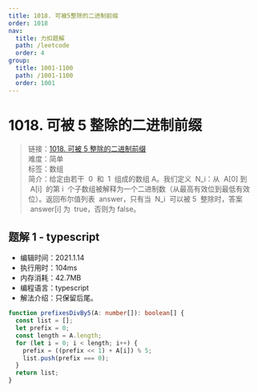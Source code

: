 ```yaml
---
title: 1018. 可被5整除的二进制前缀
order: 1018
nav:
  title: 力扣题解
  path: /leetcode
  order: 4
group:
  title: 1001-1100
  path: /1001-1100
  order: 1001
---
```


# 1018. 可被 5 整除的二进制前缀

> 链接：[1018. 可被 5 整除的二进制前缀](https://leetcode-cn.com/problems/binary-prefix-divisible-by-5/)  
> 难度：简单  
> 标签：数组  
> 简介：给定由若干  0  和  1  组成的数组 A。我们定义  N_i：从  A[0] 到  A[i]  的第 i  个子数组被解释为一个二进制数（从最高有效位到最低有效位）。返回布尔值列表  answer，只有当  N_i  可以被 5  整除时，答案  answer[i] 为  true，否则为 false。

## 题解 1 - typescript

- 编辑时间：2021.1.14
- 执行用时：104ms
- 内存消耗：42.7MB
- 编程语言：typescript
- 解法介绍：只保留后尾。

```typescript
function prefixesDivBy5(A: number[]): boolean[] {
  const list = [];
  let prefix = 0;
  const length = A.length;
  for (let i = 0; i < length; i++) {
    prefix = ((prefix << 1) + A[i]) % 5;
    list.push(prefix === 0);
  }
  return list;
}
```
